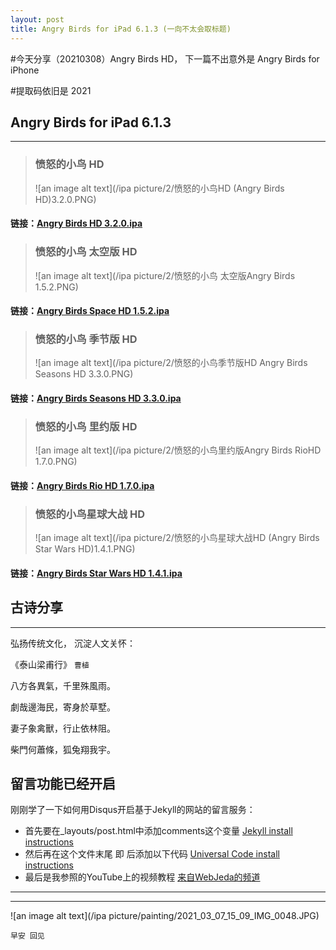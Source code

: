 ```yaml
---
layout: post
title: Angry Birds for iPad 6.1.3 (一向不太会取标题)  
---
```


#今天分享（20210308）Angry Birds HD， 下一篇不出意外是 Angry Birds for iPhone

#提取码依旧是 2021

## Angry Birds for iPad 6.1.3 ##
----
> ### **愤怒的小鸟 HD**
> ![an image alt text](/ipa picture/2/愤怒的小鸟HD (Angry Birds HD)3.2.0.PNG)
#### 链接：[Angry Birds HD 3.2.0.ipa](https://pan.baidu.com/s/1rXHOGiTHhkrFunSCwrEEGA)  

> ### **愤怒的小鸟 太空版 HD**
> ![an image alt text](/ipa picture/2/愤怒的小鸟 太空版Angry Birds 1.5.2.PNG)
#### 链接：[Angry Birds Space HD 1.5.2.ipa](https://pan.baidu.com/s/1fjYh0IqonS4_hQygq7JB0w) 
 
> ### **愤怒的小鸟 季节版 HD** 
> ![an image alt text](/ipa picture/2/愤怒的小鸟季节版HD Angry Birds Seasons HD 3.3.0.PNG)
#### 链接：[Angry Birds Seasons HD 3.3.0.ipa](https://pan.baidu.com/s/1lmEemlUzSQuVoIGqNmdoLg) 

> ### **愤怒的小鸟 里约版 HD** 
> ![an image alt text](/ipa picture/2/愤怒的小鸟里约版Angry Birds RioHD 1.7.0.PNG)
#### 链接：[Angry Birds Rio HD 1.7.0.ipa](https://pan.baidu.com/s/1eDY08NcdCaKRi5CiBf7mSA) 

> ### **愤怒的小鸟星球大战 HD** 
> ![an image alt text](/ipa picture/2/愤怒的小鸟星球大战HD (Angry Birds Star Wars HD)1.4.1.PNG)
#### 链接：[Angry Birds Star Wars HD 1.4.1.ipa](https://pan.baidu.com/s/1immfSZd00mEYwJ_N0X0zKw) 

## 古诗分享 ##
----

弘扬传统文化， 沉淀人文关怀：

《泰山梁甫行》 `曹植`

八方各異氣，千里殊風雨。

劇哉邊海民，寄身於草墅。

妻子象禽獸，行止依林阻。

柴門何蕭條，狐兔翔我宇。

## 留言功能已经开启 ##

刚刚学了一下如何用Disqus开启基于Jekyll的网站的留言服务：

* 首先要在_layouts/post.html中添加comments这个变量 [Jekyll install instructions](https://startadaywithasmile.disqus.com/admin/settings/jekyll/)
* 然后再在这个文件末尾 即</article> 后添加以下代码 [Universal Code install instructions](https://startadaywithasmile.disqus.com/admin/install/platforms/universalcode/)
* 最后是我参照的YouTube上的视频教程 [来自WebJeda的频道](https://youtu.be/zhHY4tWpFz4)


----
****

![an image alt text](/ipa picture/painting/2021_03_07_15_09_IMG_0048.JPG)

`早安 回见`
